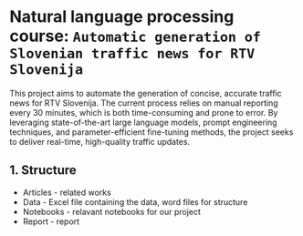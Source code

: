 # Natural language processing course: `Automatic generation of Slovenian traffic news for RTV Slovenija`

This project aims to automate the generation of concise, accurate traffic news for RTV Slovenija. The current process relies on manual reporting every 30 minutes, which is both time-consuming and prone to error. By leveraging state-of-the-art large language models, prompt engineering techniques, and parameter-efficient fine-tuning methods, the project seeks to deliver real-time, high-quality traffic updates.

## 1. Structure
- Articles - related works
- Data - Excel file containing the data, word files for structure
- Notebooks - relavant notebooks for our project
- Report - report




